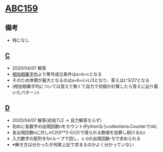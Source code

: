# [ABC159](https://atcoder.jp/contests/abc159)

## 備考

- 特になし

## [C](https://atcoder.jp/contests/abc159/tasks/abc159_c)

- 2020/04/07 解答
- [相加相乗平均](https://juken-mikata.net/how-to/mathematics/additive-geometric-mean.html)より等号成立条件はa=b=cとなる
- そのため体積が最大となるのはa=b=c=L/3となり、答えはL^3/27となる
- (相加相乗平均については覚えて無くて自力で何個か計算したら答えに辿り着いたパターン)

## [D](https://atcoder.jp/contests/abc159/tasks/abc159_d)

- 2020/04/07 解答(初見TLE → 自力解答ならず)
- 初めに各数字の出現回数nをカウント(Pythonならcollections.Counterでok)
- 各出現回数nに対しnC2((i**2-i)//2)で得られる数値を加算し続ける(c)
- 入力数字の配列をforループで回し、c-(iの出現回数-1)で求められる
- ※解き方は分かったが何故上記で求まるのかよく分かっていない